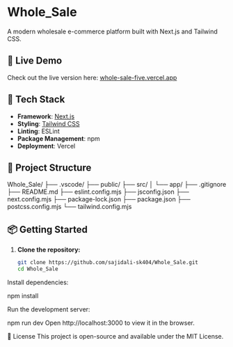 # Whole_Sale

A modern wholesale e-commerce platform built with Next.js and Tailwind CSS.

## 🚀 Live Demo

Check out the live version here: [whole-sale-five.vercel.app](https://whole-sale-five.vercel.app)

## 🧰 Tech Stack

- **Framework**: [Next.js](https://nextjs.org/)
- **Styling**: [Tailwind CSS](https://tailwindcss.com/)
- **Linting**: ESLint
- **Package Management**: npm
- **Deployment**: Vercel

## 📁 Project Structure

Whole_Sale/
├── .vscode/
├── public/
├── src/
│ └── app/
├── .gitignore
├── README.md
├── eslint.config.mjs
├── jsconfig.json
├── next.config.mjs
├── package-lock.json
├── package.json
├── postcss.config.mjs
└── tailwind.config.mjs


## 📦 Getting Started

1. **Clone the repository:**

   ```bash
   git clone https://github.com/sajidali-sk404/Whole_Sale.git
   cd Whole_Sale
Install dependencies:

npm install

Run the development server:

npm run dev
Open http://localhost:3000 to view it in the browser.

📄 License
This project is open-source and available under the MIT License.
